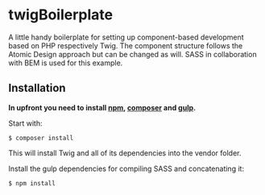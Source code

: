 # twigBoilerplate
A little handy boilerplate for setting up component-based development based on PHP respectively Twig. The component structure follows the Atomic Design approach but can be changed as will. SASS in collaboration with BEM is used for this example.

## Installation
__In upfront you need to install [npm](https://www.npmjs.com/), [composer](https://getcomposer.org/) and [gulp](https://gulpjs.com/).__

Start with:

`$ composer install`

This will install Twig and all of its dependencies into the vendor folder. 

Install the gulp dependencies for compiling SASS and concatenating it:

`$ npm install`

